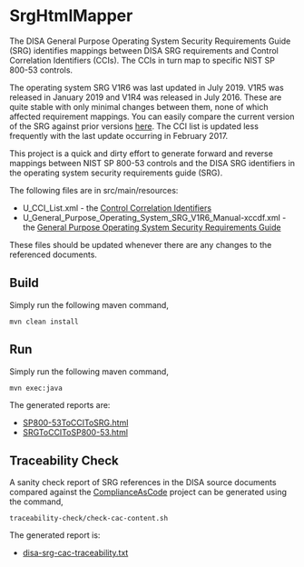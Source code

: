 # SrgHtmlMapper
The DISA General Purpose Operating System Security Requirements
Guide (SRG) identifies mappings between DISA SRG requirements and
Control Correlation Identifiers (CCIs). The CCIs in turn map to
specific NIST SP 800-53 controls.

The operating system SRG V1R6 was last updated in July 2019. V1R5
was released in January 2019 and V1R4 was released in July 2016.
These are quite stable with only minimal changes between them, none
of which affected requirement mappings. You can easily compare the
current version of the SRG against prior versions
[here](https://vaulted.io/library/disa-stigs-srgs/general_purpose_operating_system_srg).
The CCI list is updated less frequently with the last update occurring
in February 2017.

This project is a quick and dirty effort to generate forward and
reverse mappings between NIST SP 800-53 controls and the DISA SRG
identifiers in the operating system security requirements guide
(SRG).

The following files are in src/main/resources:
* U_CCI_List.xml - the [Control Correlation Identifiers](https://dl.dod.cyber.mil/wp-content/uploads/stigs/zip/u_cci_list.zip)
* U_General_Purpose_Operating_System_SRG_V1R6_Manual-xccdf.xml - the [General Purpose Operating System Security Requirements Guide](https://dl.dod.cyber.mil/wp-content/uploads/stigs/zip/U_General_Purpose_Operating_System_V1R6_SRG.zip)

These files should be updated whenever there are any changes to the
referenced documents.

## Build
Simply run the following maven command,

    mvn clean install

## Run
Simply run the following maven command,

    mvn exec:java

The generated reports are:
* [SP800-53ToCCIToSRG.html](http://people.redhat.com/rlucente/SP800-53ToCCIToSRG.html)
* [SRGToCCIToSP800-53.html](http://people.redhat.com/rlucente/SRGToCCIToSP800-53.html)

## Traceability Check
A sanity check report of SRG references in the DISA source documents
compared against the [ComplianceAsCode](https://github.com/ComplianceAsCode/content)
project can be generated using the command,

    traceability-check/check-cac-content.sh

The generated report is:
* [disa-srg-cac-traceability.txt](https://people.redhat.com/rlucente/disa-srg-cac-traceability.txt)

